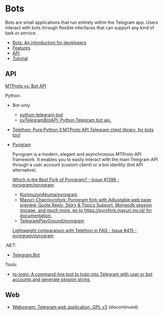 # Bots
Bots are small applications that run entirely within the Telegram app. Users interact with bots through flexible interfaces that can support any kind of task or service.

- [Bots: An introduction for developers](https://core.telegram.org/bots)
- [Features](https://core.telegram.org/bots/features)
- [API](https://core.telegram.org/bots/api)
- [Tutorial](https://core.telegram.org/bots/tutorial)

## API
[MTProto vs. Bot API](https://docs.pyrogram.org/topics/mtproto-vs-botapi)

Python:
- Bot-only
  - [python-telegram-bot](https://github.com/python-telegram-bot/python-telegram-bot)
  - [pyTelegramBotAPI: Python Telegram bot api.](https://github.com/eternnoir/pyTelegramBotAPI)

- [Telethon: Pure Python 3 MTProto API Telegram client library, for bots too!](https://github.com/LonamiWebs/Telethon)

- [Pyogram](https://github.com/pyrogram/pyrogram)
  
  Pyrogram is a modern, elegant and asynchronous MTProto API framework. It enables you to easily interact with the main Telegram API through a user account (custom client) or a bot identity (bot API alternative).

  [Which is the Best Fork of Pyrogram? - Issue #1396 - pyrogram/pyrogram](https://github.com/pyrogram/pyrogram/issues/1396):
  - [KurimuzonAkuma/pyrogram](https://github.com/KurimuzonAkuma/pyrogram)
  - [Mayuri-Chan/pyrofork: Pyrogram fork with Adjustable web page preview, Quote Reply, Story & Topics Support, Mongodb session storage, and much more. go to https://pyrofork.mayuri.my.id/ for documentation.](https://github.com/Mayuri-Chan/pyrofork)
  - [TelegramPlayGround/pyrogram](https://github.com/TelegramPlayGround/pyrogram)

  [Lightweight comparaison with Telethon in FAQ - Issue #415 - pyrogram/pyrogram](https://github.com/pyrogram/pyrogram/issues/415)

.NET:
- [Telegram.Bot](https://github.com/TelegramBots/Telegram.Bot)

Tools:
- [tg-login: A command-line tool to login into Telegram with user or bot accounts and generate session string.](https://github.com/aahnik/tg-login)

## Web
- [Webogram: Telegram web application, GPL v3](https://github.com/zhukov/webogram) (discontinued)